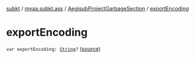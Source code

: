 [subkt](../../index.md) / [myaa.subkt.ass](../index.md) / [AegisubProjectGarbageSection](index.md) / [exportEncoding](./export-encoding.md)

# exportEncoding

`var exportEncoding: `[`String`](https://kotlinlang.org/api/latest/jvm/stdlib/kotlin/-string/index.html)`?` [(source)](https://github.com/Myaamori/SubKt/blob/master/src/main/kotlin/myaa/subkt/ass/parser.kt#L741)